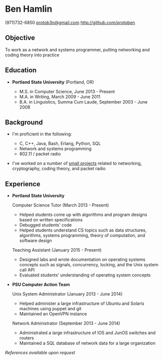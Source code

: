 Ben Hamlin
==========

(971)732-6850
<protob3n@gmail.com>
<http://github.com/protoben>


Objective
---------

To work as a network and systems programmer, putting networking and coding
theory into practice


Education
---------

*   **Portland State University** (Portland, OR)

    + M.S. in Computer Science, June 2013 - Present
    + M.A. in Writing, March 2009 - June 2011
    + B.A. in Linguistics, Summa Cum Laude, September 2003 - June 2008


Background
-----------

* I'm proficient in the following:
    + C, C++, Java, Bash, Erlang, Python, SQL
    + Network and systems programming
    + 802.11 / packet radio

* I've worked on a number of [small projects](http://github.com/protoben)
  related to networking, cryptography, coding theory, and packet radio


Experience
----------

*   **Portland State University**

    Computer Science Tutor (March 2013 - Present)

    + Helped students come up with algorithms and program designs based on
      written specifications
    + Debugged students' code
    + Helped students understand CS topics such as data structures, algorithms,
      systems programming, theory of computation, and software design

    Teaching Assistant (January 2015 - Present)

    + Designed labs and wrote documentation on operating systems concepts
      such as signals, concurrency, locking, and the Unix system call API
    + Evaluated students' understanding of operating system concepts


*   **PSU Computer Action Team**

    Unix System Administrator (January 2013 - June 2014)

    + Helped administer a large infrastructure of Ubuntu and Solaris machines
      using puppet and git
    + Maintained an OpenVPN instance

    Network Administrator (September 2013 - June 2014)

    + Administrated a large infrastructure of IOS and JunOS switches and routers
    + Maintained a SQL database of network data for a large organization

*References available upon request*
